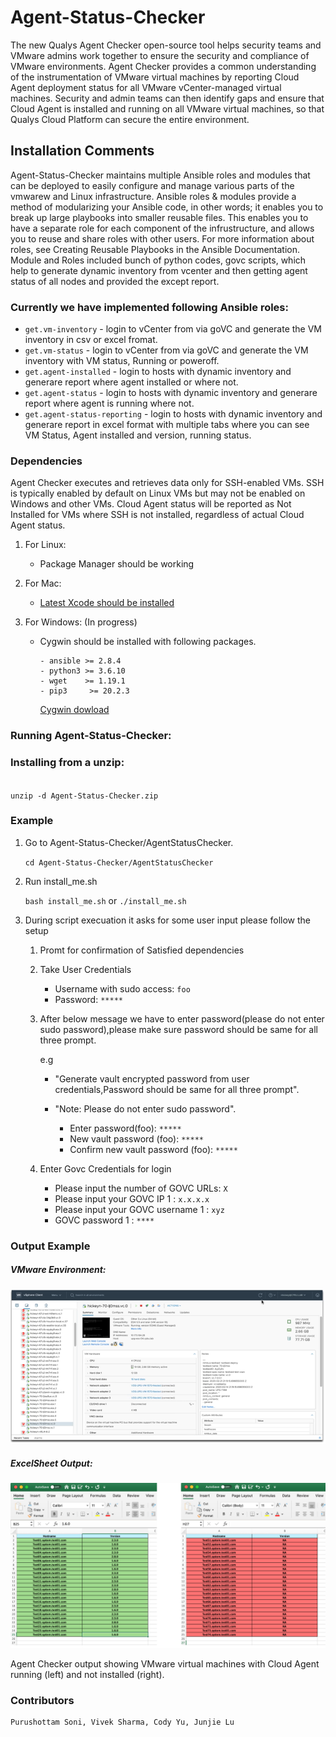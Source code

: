 # Agent-Status-Checker

The new Qualys Agent Checker open-source tool helps security teams and VMware admins work together to ensure the security and compliance of VMware environments. Agent Checker provides a common understanding of the instrumentation of VMware virtual machines by reporting Cloud Agent deployment status for all VMware vCenter-managed virtual machines. Security and admin teams can then identify gaps and ensure that Cloud Agent is installed and running on all VMware virtual machines, so that Qualys Cloud Platform can secure the entire environment.

## Installation Comments

Agent-Status-Checker maintains multiple Ansible roles and modules that can be deployed to easily configure and manage various parts of the vmwarew and Linux infrastructure. Ansible roles & modules provide a method of modularizing your Ansible code, in other words; it enables you to break up large playbooks into smaller reusable files. This enables you to have a separate role for each component of the infrustructure, and allows you to reuse and share roles with other users. For more information about roles, see Creating Reusable Playbooks in the Ansible Documentation. Module and Roles included bunch of python codes, govc scripts, which help to generate dynamic inventory from vcenter and then getting agent status of all nodes and provided the except report.

### Currently we have implemented following Ansible roles:

- <code>get.vm-inventory</code> - login to vCenter from via goVC and generate the VM inventory in csv or excel fromat. 
- <code>get.vm-status</code> - login to vCenter from via goVC and generate the VM inventory with VM status, Running or poweroff.
- <code>get.agent-installed</code> - login to hosts with dynamic inventory and generare report where agent installed or where not.
- <code>get.agent-status</code> - login to hosts with dynamic inventory and generare report where agent is running where not.
- <code>get.agent-status-reporting</code> - login to hosts with dynamic inventory and generare report in excel format with multiple tabs where you can see VM Status, Agent installed and version, running status.


### Dependencies

Agent Checker executes and retrieves data only for SSH-enabled VMs. SSH is typically enabled by default on Linux VMs but may not be enabled on Windows and other VMs. Cloud Agent status will be reported as Not Installed for VMs where SSH is not installed, regardless of actual Cloud Agent status.


1. For Linux:
    - Package Manager should be working
	
2. For Mac:
    
    - [Latest Xcode should be installed](https://developer.apple.com/downloads/index.action)

3. For Windows: (In progress)
    - Cygwin should be installed with following packages.
        ```
        - ansible >= 2.8.4
        - python3 >= 3.6.10
        - wget    >= 1.19.1
        - pip3     >= 20.2.3
        ```
        [Cygwin dowload](https://cygwin.com/install.html)
    
 
### Running Agent-Status-Checker:


### Installing from a unzip:
<code>
unzip -d Agent-Status-Checker.zip
</code>

### Example

1. Go to Agent-Status-Checker/AgentStatusChecker.

    <code>cd Agent-Status-Checker/AgentStatusChecker</code>
    
2. Run install_me.sh

    <code>bash install_me.sh</code> or <code>./install_me.sh</code>

3. During script execuation it asks for some user input please follow the setup

    1. Promt for confirmation of Satisfied dependencies

    2. Take User Credentials

        - Username with sudo access:  <code>foo</code>
        - Password: <code>*****</code>

    3. After below message we have to enter password(please do not enter sudo password),please make sure password should be same for all three prompt.
       
        e.g
         - "Generate vault encrypted password from user credentials,Password should be same for all three prompt".
         - "Note: Please do not enter sudo password".
         
           - Enter password(foo): <code>*****</code>
           - New vault password (foo): <code>*****</code>
           - Confirm new vault password (foo): <code>*****</code>
 
    4. Enter Govc Credentials for login

       - Please input the number of GOVC URLs: <code>X</code>
       - Please input your GOVC IP 1 : <code>x.x.x.x</code>
       - Please input your GOVC username 1 : <code>xyz</code>
       - GOVC password 1 : <code>****</code>

### Output Example
##### VMware Environment: 
![vmwareView](ExampleImages/vmwareView.png)

##### ExcelSheet Output: 
![outputView](ExampleImages/outputView.png)

Agent Checker output showing VMware virtual machines with Cloud Agent running (left) and not installed (right).

### Contributors
```
Purushottam Soni, Vivek Sharma, Cody Yu, Junjie Lu
```
